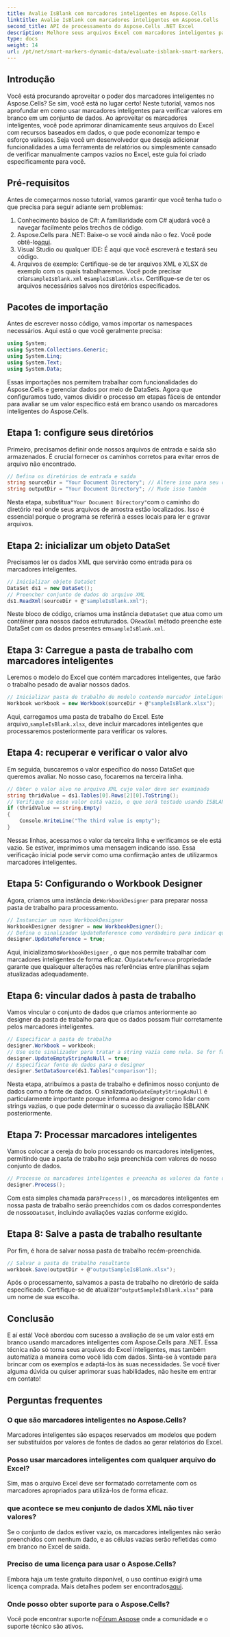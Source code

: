 ```yaml
---
title: Avalie IsBlank com marcadores inteligentes em Aspose.Cells
linktitle: Avalie IsBlank com marcadores inteligentes em Aspose.Cells
second_title: API de processamento do Aspose.Cells .NET Excel
description: Melhore seus arquivos Excel com marcadores inteligentes para avaliar valores em branco de forma eficiente usando Aspose.Cells para .NET. Aprenda como neste guia passo a passo.
type: docs
weight: 14
url: /pt/net/smart-markers-dynamic-data/evaluate-isblank-smart-markers/
---
```

## Introdução
Você está procurando aproveitar o poder dos marcadores inteligentes no Aspose.Cells? Se sim, você está no lugar certo! Neste tutorial, vamos nos aprofundar em como usar marcadores inteligentes para verificar valores em branco em um conjunto de dados. Ao aproveitar os marcadores inteligentes, você pode aprimorar dinamicamente seus arquivos do Excel com recursos baseados em dados, o que pode economizar tempo e esforço valiosos. Seja você um desenvolvedor que deseja adicionar funcionalidades a uma ferramenta de relatórios ou simplesmente cansado de verificar manualmente campos vazios no Excel, este guia foi criado especificamente para você. 
## Pré-requisitos
Antes de começarmos nosso tutorial, vamos garantir que você tenha tudo o que precisa para seguir adiante sem problemas:
1. Conhecimento básico de C#: A familiaridade com C# ajudará você a navegar facilmente pelos trechos de código.
2.  Aspose.Cells para .NET: Baixe-o se você ainda não o fez. Você pode obtê-lo[aqui](https://releases.aspose.com/cells/net/).
3. Visual Studio ou qualquer IDE: É aqui que você escreverá e testará seu código. 
4. Arquivos de exemplo: Certifique-se de ter arquivos XML e XLSX de exemplo com os quais trabalharemos. Você pode precisar criar`sampleIsBlank.xml` e`sampleIsBlank.xlsx`. 
Certifique-se de ter os arquivos necessários salvos nos diretórios especificados.
## Pacotes de importação
Antes de escrever nosso código, vamos importar os namespaces necessários. Aqui está o que você geralmente precisa:
```csharp
using System;
using System.Collections.Generic;
using System.Linq;
using System.Text;
using System.Data;
```
Essas importações nos permitem trabalhar com funcionalidades do Aspose.Cells e gerenciar dados por meio de DataSets.
Agora que configuramos tudo, vamos dividir o processo em etapas fáceis de entender para avaliar se um valor específico está em branco usando os marcadores inteligentes do Aspose.Cells.
## Etapa 1: configure seus diretórios
Primeiro, precisamos definir onde nossos arquivos de entrada e saída são armazenados. É crucial fornecer os caminhos corretos para evitar erros de arquivo não encontrado.
```csharp
// Defina os diretórios de entrada e saída
string sourceDir = "Your Document Directory"; // Altere isso para seu caminho real
string outputDir = "Your Document Directory"; // Mude isso também
```
 Nesta etapa, substitua`"Your Document Directory"`com o caminho do diretório real onde seus arquivos de amostra estão localizados. Isso é essencial porque o programa se referirá a esses locais para ler e gravar arquivos.
## Etapa 2: inicializar um objeto DataSet
Precisamos ler os dados XML que servirão como entrada para os marcadores inteligentes.
```csharp
// Inicializar objeto DataSet
DataSet ds1 = new DataSet();
// Preencher conjunto de dados do arquivo XML
ds1.ReadXml(sourceDir + @"sampleIsBlank.xml");
```
 Neste bloco de código, criamos uma instância de`DataSet` que atua como um contêiner para nossos dados estruturados. O`ReadXml` método preenche este DataSet com os dados presentes em`sampleIsBlank.xml`.
## Etapa 3: Carregue a pasta de trabalho com marcadores inteligentes
Leremos o modelo do Excel que contém marcadores inteligentes, que farão o trabalho pesado de avaliar nossos dados.
```csharp
// Inicializar pasta de trabalho de modelo contendo marcador inteligente com ISBLANK
Workbook workbook = new Workbook(sourceDir + @"sampleIsBlank.xlsx");
```
 Aqui, carregamos uma pasta de trabalho do Excel. Este arquivo,`sampleIsBlank.xlsx`, deve incluir marcadores inteligentes que processaremos posteriormente para verificar os valores.
## Etapa 4: recuperar e verificar o valor alvo
Em seguida, buscaremos o valor específico do nosso DataSet que queremos avaliar. No nosso caso, focaremos na terceira linha.
```csharp
// Obter o valor alvo no arquivo XML cujo valor deve ser examinado
string thridValue = ds1.Tables[0].Rows[2][0].ToString();
// Verifique se esse valor está vazio, o que será testado usando ISBLANK
if (thridValue == string.Empty)
{
    Console.WriteLine("The third value is empty");
}
```
Nessas linhas, acessamos o valor da terceira linha e verificamos se ele está vazio. Se estiver, imprimimos uma mensagem indicando isso. Essa verificação inicial pode servir como uma confirmação antes de utilizarmos marcadores inteligentes.
## Etapa 5: Configurando o Workbook Designer
 Agora, criamos uma instância de`WorkbookDesigner` para preparar nossa pasta de trabalho para processamento.
```csharp
// Instanciar um novo WorkbookDesigner
WorkbookDesigner designer = new WorkbookDesigner();
// Defina o sinalizador UpdateReference como verdadeiro para indicar que as referências em outras planilhas serão atualizadas
designer.UpdateReference = true;
```
 Aqui, inicializamos`WorkbookDesigner` , o que nos permite trabalhar com marcadores inteligentes de forma eficaz. O`UpdateReference` propriedade garante que quaisquer alterações nas referências entre planilhas sejam atualizadas adequadamente.
## Etapa 6: vincular dados à pasta de trabalho
Vamos vincular o conjunto de dados que criamos anteriormente ao designer da pasta de trabalho para que os dados possam fluir corretamente pelos marcadores inteligentes.
```csharp
// Especificar a pasta de trabalho
designer.Workbook = workbook;
// Use este sinalizador para tratar a string vazia como nula. Se for falso, então ISBLANK não funcionará
designer.UpdateEmptyStringAsNull = true;
// Especificar fonte de dados para o designer
designer.SetDataSource(ds1.Tables["comparison"]);
```
 Nesta etapa, atribuímos a pasta de trabalho e definimos nosso conjunto de dados como a fonte de dados. O sinalizador`UpdateEmptyStringAsNull` é particularmente importante porque informa ao designer como lidar com strings vazias, o que pode determinar o sucesso da avaliação ISBLANK posteriormente.
## Etapa 7: Processar marcadores inteligentes
Vamos colocar a cereja do bolo processando os marcadores inteligentes, permitindo que a pasta de trabalho seja preenchida com valores do nosso conjunto de dados.
```csharp
// Processe os marcadores inteligentes e preencha os valores da fonte de dados
designer.Process();
```
 Com esta simples chamada para`Process()` , os marcadores inteligentes em nossa pasta de trabalho serão preenchidos com os dados correspondentes de nosso`DataSet`, incluindo avaliações vazias conforme exigido.
## Etapa 8: Salve a pasta de trabalho resultante
Por fim, é hora de salvar nossa pasta de trabalho recém-preenchida. 
```csharp
// Salvar a pasta de trabalho resultante
workbook.Save(outputDir + @"outputSampleIsBlank.xlsx");
```
 Após o processamento, salvamos a pasta de trabalho no diretório de saída especificado. Certifique-se de atualizar`"outputSampleIsBlank.xlsx"` para um nome de sua escolha.
## Conclusão
E aí está! Você abordou com sucesso a avaliação de se um valor está em branco usando marcadores inteligentes com Aspose.Cells para .NET. Essa técnica não só torna seus arquivos do Excel inteligentes, mas também automatiza a maneira como você lida com dados. Sinta-se à vontade para brincar com os exemplos e adaptá-los às suas necessidades. Se você tiver alguma dúvida ou quiser aprimorar suas habilidades, não hesite em entrar em contato!
## Perguntas frequentes
### O que são marcadores inteligentes no Aspose.Cells?
Marcadores inteligentes são espaços reservados em modelos que podem ser substituídos por valores de fontes de dados ao gerar relatórios do Excel.
### Posso usar marcadores inteligentes com qualquer arquivo do Excel?
Sim, mas o arquivo Excel deve ser formatado corretamente com os marcadores apropriados para utilizá-los de forma eficaz.
### que acontece se meu conjunto de dados XML não tiver valores?
Se o conjunto de dados estiver vazio, os marcadores inteligentes não serão preenchidos com nenhum dado, e as células vazias serão refletidas como em branco no Excel de saída.
### Preciso de uma licença para usar o Aspose.Cells?
 Embora haja um teste gratuito disponível, o uso contínuo exigirá uma licença comprada. Mais detalhes podem ser encontrados[aqui](https://purchase.aspose.com/buy).
### Onde posso obter suporte para o Aspose.Cells?
 Você pode encontrar suporte no[Fórum Aspose](https://forum.aspose.com/c/cells/9) onde a comunidade e o suporte técnico são ativos.